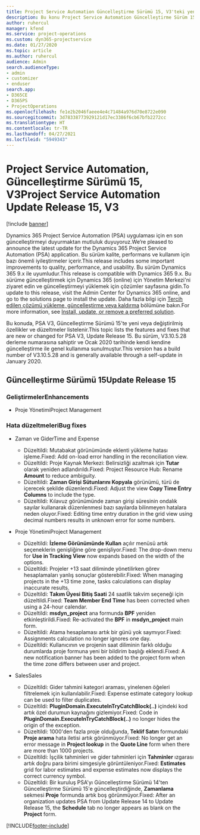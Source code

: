 ```yaml
---
title: Project Service Automation Güncelleştirme Sürümü 15, V3'teki yenilikler veya değişiklikler
description: Bu konu Project Service Automation Güncelleştirme Sürüm 15, V3'teki yenilikler hakkında bilgi sağlar.
author: ruhercul
manager: kfend
ms.service: project-operations
ms.custom: dyn365-projectservice
ms.date: 01/27/2020
ms.topic: article
ms.author: ruhercul
audience: Admin
search.audienceType:
- admin
- customizer
- enduser
search.app:
- D365CE
- D365PS
- ProjectOperations
ms.openlocfilehash: fe1e2b2046faeee4e4c71484a976d70e8722e090
ms.sourcegitcommit: 3d78338773929121d17ec3386f6cb67bfb2272cc
ms.translationtype: HT
ms.contentlocale: tr-TR
ms.lasthandoff: 04/27/2021
ms.locfileid: "5949343"
---
```

# <a name="project-service-automation-update-release-15-v3"></a><span data-ttu-id="b22f0-103">Project Service Automation, Güncelleştirme Sürümü 15, V3</span><span class="sxs-lookup"><span data-stu-id="b22f0-103">Project Service Automation Update Release 15, V3</span></span>

[!include [banner](../includes/psa-now-project-operations.md)]

<span data-ttu-id="b22f0-104">Dynamics 365 Project Service Automation (PSA) uygulaması için en son güncelleştirmeyi duyurmaktan mutluluk duyuyoruz.</span><span class="sxs-lookup"><span data-stu-id="b22f0-104">We’re pleased to announce the latest update for the Dynamics 365 Project Service Automation (PSA) application.</span></span> <span data-ttu-id="b22f0-105">Bu sürüm kalite, performans ve kullanım için bazı önemli iyileştirmeler içerir.</span><span class="sxs-lookup"><span data-stu-id="b22f0-105">This release includes some important improvements to quality, performance, and usability.</span></span> <span data-ttu-id="b22f0-106">Bu sürüm Dynamics 365 9.x ile uyumludur.</span><span class="sxs-lookup"><span data-stu-id="b22f0-106">This release is compatible with Dynamics 365 9.x.</span></span> <span data-ttu-id="b22f0-107">Bu sürüme güncelleştirmek için Dynamics 365 (online) için Yönetim Merkezi'ni ziyaret edin ve güncelleştirmeyi yüklemek için çözümler sayfasına gidin.</span><span class="sxs-lookup"><span data-stu-id="b22f0-107">To update to this release, visit the Admin Center for Dynamics 365 online, and go to the solutions page to install the update.</span></span> <span data-ttu-id="b22f0-108">Daha fazla bilgi için [Tercih edilen çözümü yükleme, güncelleştirme veya kaldırma](/power-platform/admin/install-remove-preferred-solution) bölümüne bakın.</span><span class="sxs-lookup"><span data-stu-id="b22f0-108">For more information, see [Install, update, or remove a preferred solution](/power-platform/admin/install-remove-preferred-solution).</span></span>

<span data-ttu-id="b22f0-109">Bu konuda, PSA V3, Güncelleştirme Sürümü 15'te yeni veya değiştirilmiş özellikler ve düzeltmeler listelenir.</span><span class="sxs-lookup"><span data-stu-id="b22f0-109">This topic lists the features and fixes that are new or changed for PSA V3, Update Release 15.</span></span> <span data-ttu-id="b22f0-110">Bu sürüm, V3.10.5.28 derleme numarasına sahiptir ve Ocak 2020 tarihinde kendi kendine güncelleştirme ile genel kullanıma sunulmuştur.</span><span class="sxs-lookup"><span data-stu-id="b22f0-110">This version has a build number of V3.10.5.28 and is generally available through a self-update in January 2020.</span></span>

## <a name="update-release-15"></a><span data-ttu-id="b22f0-111">Güncelleştirme Sürümü 15</span><span class="sxs-lookup"><span data-stu-id="b22f0-111">Update Release 15</span></span> 

### <a name="enhancements"></a><span data-ttu-id="b22f0-112">Geliştirmeler</span><span class="sxs-lookup"><span data-stu-id="b22f0-112">Enhancements</span></span>

- <span data-ttu-id="b22f0-113">Proje Yönetimi</span><span class="sxs-lookup"><span data-stu-id="b22f0-113">Project Management</span></span>

### <a name="bug-fixes"></a><span data-ttu-id="b22f0-114">Hata düzeltmeleri</span><span class="sxs-lookup"><span data-stu-id="b22f0-114">Bug fixes</span></span>

- <span data-ttu-id="b22f0-115">Zaman ve Gider</span><span class="sxs-lookup"><span data-stu-id="b22f0-115">Time and Expense</span></span>

  - <span data-ttu-id="b22f0-116">Düzeltildi: Mutabakat görünümünde eklenti yükleme hatası işleme.</span><span class="sxs-lookup"><span data-stu-id="b22f0-116">Fixed: Add on-load error handling in the reconciliation view.</span></span>
  - <span data-ttu-id="b22f0-117">Düzeltildi: Proje Kaynak Merkezi: Belirsizliği azaltmak için **Tutar** olarak yeniden adlandırıldı.</span><span class="sxs-lookup"><span data-stu-id="b22f0-117">Fixed: Project Resource Hub: Rename **Amount** to reduce ambiguity.</span></span>
  - <span data-ttu-id="b22f0-118">Düzeltildi: **Zaman Girişi Sütunlarını Kopyala** görünümü, türü de içerecek şekilde düzenlendi.</span><span class="sxs-lookup"><span data-stu-id="b22f0-118">Fixed: Adjust the view **Copy Time Entry Columns** to include the type.</span></span>
  - <span data-ttu-id="b22f0-119">Düzeltildi: Kılavuz görünümünde zaman girişi süresinin ondalık sayılar kullanarak düzenlenmesi bazı sayılarda bilinmeyen hatalara neden oluyor.</span><span class="sxs-lookup"><span data-stu-id="b22f0-119">Fixed: Editing time entry duration in the grid view using decimal numbers results in unknown error for some numbers.</span></span>

- <span data-ttu-id="b22f0-120">Proje Yönetimi</span><span class="sxs-lookup"><span data-stu-id="b22f0-120">Project Management</span></span>

  - <span data-ttu-id="b22f0-121">Düzeltildi: **İzleme Görünümünde Kullan** açılır menüsü artık seçeneklerin genişliğine göre genişliyor.</span><span class="sxs-lookup"><span data-stu-id="b22f0-121">Fixed: The drop-down menu for **Use in Tracking View** now expands based on the width of the options.</span></span>
  - <span data-ttu-id="b22f0-122">Düzeltildi: Projeler +13 saat diliminde yönetilirken görev hesaplamaları yanlış sonuçlar gösterebilir.</span><span class="sxs-lookup"><span data-stu-id="b22f0-122">Fixed: When managing projects in the +13 time zone, tasks calculations can display inaccurate results.</span></span>
  - <span data-ttu-id="b22f0-123">Düzeltildi: **Takım Üyesi Bitiş Saati** 24 saatlik takvim seçeneği için düzeltildi.</span><span class="sxs-lookup"><span data-stu-id="b22f0-123">Fixed: **Team Member End Time** has been corrected when using a 24-hour calendar.</span></span>
  - <span data-ttu-id="b22f0-124">Düzeltildi: **msdyn_project** ana formunda **BPF** yeniden etkinleştirildi.</span><span class="sxs-lookup"><span data-stu-id="b22f0-124">Fixed: Re-activated the **BPF** in **msdyn_project** main form.</span></span>
  - <span data-ttu-id="b22f0-125">Düzeltildi: Atama hesaplaması artık bir günü yok saymıyor.</span><span class="sxs-lookup"><span data-stu-id="b22f0-125">Fixed: Assignments calculation no longer ignores one day.</span></span>
  - <span data-ttu-id="b22f0-126">Düzeltildi: Kullanıcının ve projenin saat diliminin farklı olduğu durumlarda proje formuna yeni bir bildirim başlığı eklendi.</span><span class="sxs-lookup"><span data-stu-id="b22f0-126">Fixed: A new notification banner has been added to the project form when the time zone differs between user and project.</span></span>

- <span data-ttu-id="b22f0-127">Sales</span><span class="sxs-lookup"><span data-stu-id="b22f0-127">Sales</span></span>

  - <span data-ttu-id="b22f0-128">Düzeltildi: Gider tahmini kategori araması, yinelenen öğeleri filtrelemek için kullanılabilir.</span><span class="sxs-lookup"><span data-stu-id="b22f0-128">Fixed: Expense estimate category lookup can be used to filter duplicates.</span></span>
  - <span data-ttu-id="b22f0-129">Düzeltildi: **PluginDomain.ExecuteInTryCatchBlock(..)** içindeki kod artık özel durumun kaynağını gizlemiyor.</span><span class="sxs-lookup"><span data-stu-id="b22f0-129">Fixed: Code in **PluginDomain.ExecuteInTryCatchBlock(..)** no longer hides the origin of the exception.</span></span>
  - <span data-ttu-id="b22f0-130">Düzeltildi: 1000'den fazla proje olduğunda, **Teklif Satırı** formundaki **Proje arama** hata iletisi artık görünmüyor.</span><span class="sxs-lookup"><span data-stu-id="b22f0-130">Fixed: No longer get an error message in **Project lookup** in the **Quote Line** form when there are more than 1000 projects.</span></span>
  - <span data-ttu-id="b22f0-131">Düzeltildi: İşçilik tahminleri ve gider tahminleri için **Tahminler** ızgarası artık doğru para birimi simgesiyle görüntüleniyor.</span><span class="sxs-lookup"><span data-stu-id="b22f0-131">Fixed: **Estimates** grid for labor estimates and expense estimates now displays the correct currency symbol.</span></span>
  - <span data-ttu-id="b22f0-132">Düzeltildi: Bir kuruluş PSA'yı Güncelleştirme Sürümü 14'ten Güncelleştirme Sürümü 15'e güncelleştirdiğinde, **Zamanlama** sekmesi **Proje** formunda artık boş görünmüyor.</span><span class="sxs-lookup"><span data-stu-id="b22f0-132">Fixed: After an organization updates PSA from Update Release 14 to Update Release 15, the **Schedule** tab no longer appears as blank on the **Project** form.</span></span>


[!INCLUDE[footer-include](../includes/footer-banner.md)]